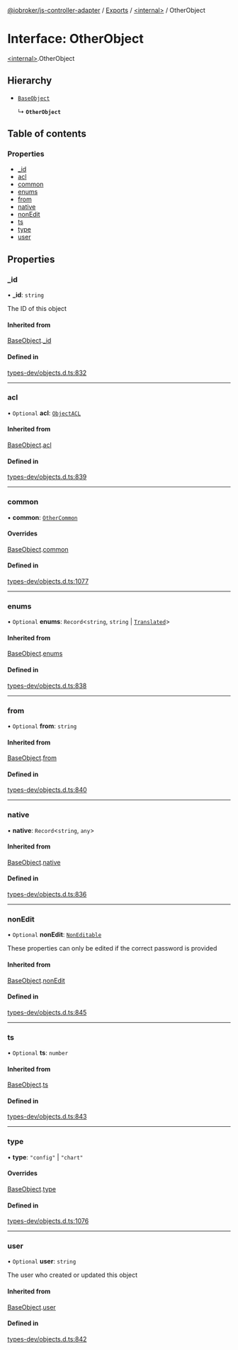 [@iobroker/js-controller-adapter](../README.md) / [Exports](../modules.md) / [\<internal\>](../modules/internal_.md) / OtherObject

# Interface: OtherObject

[\<internal\>](../modules/internal_.md).OtherObject

## Hierarchy

- [`BaseObject`](internal_.BaseObject.md)

  ↳ **`OtherObject`**

## Table of contents

### Properties

- [\_id](internal_.OtherObject.md#_id)
- [acl](internal_.OtherObject.md#acl)
- [common](internal_.OtherObject.md#common)
- [enums](internal_.OtherObject.md#enums)
- [from](internal_.OtherObject.md#from)
- [native](internal_.OtherObject.md#native)
- [nonEdit](internal_.OtherObject.md#nonedit)
- [ts](internal_.OtherObject.md#ts)
- [type](internal_.OtherObject.md#type)
- [user](internal_.OtherObject.md#user)

## Properties

### \_id

• **\_id**: `string`

The ID of this object

#### Inherited from

[BaseObject](internal_.BaseObject.md).[_id](internal_.BaseObject.md#_id)

#### Defined in

[types-dev/objects.d.ts:832](https://github.com/ioBroker/ioBroker.js-controller/blob/92c3310c84236d95c9e4b3ae9d8146bf78922374/packages/types-dev/objects.d.ts#L832)

___

### acl

• `Optional` **acl**: [`ObjectACL`](internal_.ObjectACL.md)

#### Inherited from

[BaseObject](internal_.BaseObject.md).[acl](internal_.BaseObject.md#acl)

#### Defined in

[types-dev/objects.d.ts:839](https://github.com/ioBroker/ioBroker.js-controller/blob/92c3310c84236d95c9e4b3ae9d8146bf78922374/packages/types-dev/objects.d.ts#L839)

___

### common

• **common**: [`OtherCommon`](internal_.OtherCommon.md)

#### Overrides

[BaseObject](internal_.BaseObject.md).[common](internal_.BaseObject.md#common)

#### Defined in

[types-dev/objects.d.ts:1077](https://github.com/ioBroker/ioBroker.js-controller/blob/92c3310c84236d95c9e4b3ae9d8146bf78922374/packages/types-dev/objects.d.ts#L1077)

___

### enums

• `Optional` **enums**: `Record`\<`string`, `string` \| [`Translated`](../modules/internal_.md#translated)\>

#### Inherited from

[BaseObject](internal_.BaseObject.md).[enums](internal_.BaseObject.md#enums)

#### Defined in

[types-dev/objects.d.ts:838](https://github.com/ioBroker/ioBroker.js-controller/blob/92c3310c84236d95c9e4b3ae9d8146bf78922374/packages/types-dev/objects.d.ts#L838)

___

### from

• `Optional` **from**: `string`

#### Inherited from

[BaseObject](internal_.BaseObject.md).[from](internal_.BaseObject.md#from)

#### Defined in

[types-dev/objects.d.ts:840](https://github.com/ioBroker/ioBroker.js-controller/blob/92c3310c84236d95c9e4b3ae9d8146bf78922374/packages/types-dev/objects.d.ts#L840)

___

### native

• **native**: `Record`\<`string`, `any`\>

#### Inherited from

[BaseObject](internal_.BaseObject.md).[native](internal_.BaseObject.md#native)

#### Defined in

[types-dev/objects.d.ts:836](https://github.com/ioBroker/ioBroker.js-controller/blob/92c3310c84236d95c9e4b3ae9d8146bf78922374/packages/types-dev/objects.d.ts#L836)

___

### nonEdit

• `Optional` **nonEdit**: [`NonEditable`](internal_.NonEditable.md)

These properties can only be edited if the correct password is provided

#### Inherited from

[BaseObject](internal_.BaseObject.md).[nonEdit](internal_.BaseObject.md#nonedit)

#### Defined in

[types-dev/objects.d.ts:845](https://github.com/ioBroker/ioBroker.js-controller/blob/92c3310c84236d95c9e4b3ae9d8146bf78922374/packages/types-dev/objects.d.ts#L845)

___

### ts

• `Optional` **ts**: `number`

#### Inherited from

[BaseObject](internal_.BaseObject.md).[ts](internal_.BaseObject.md#ts)

#### Defined in

[types-dev/objects.d.ts:843](https://github.com/ioBroker/ioBroker.js-controller/blob/92c3310c84236d95c9e4b3ae9d8146bf78922374/packages/types-dev/objects.d.ts#L843)

___

### type

• **type**: ``"config"`` \| ``"chart"``

#### Overrides

[BaseObject](internal_.BaseObject.md).[type](internal_.BaseObject.md#type)

#### Defined in

[types-dev/objects.d.ts:1076](https://github.com/ioBroker/ioBroker.js-controller/blob/92c3310c84236d95c9e4b3ae9d8146bf78922374/packages/types-dev/objects.d.ts#L1076)

___

### user

• `Optional` **user**: `string`

The user who created or updated this object

#### Inherited from

[BaseObject](internal_.BaseObject.md).[user](internal_.BaseObject.md#user)

#### Defined in

[types-dev/objects.d.ts:842](https://github.com/ioBroker/ioBroker.js-controller/blob/92c3310c84236d95c9e4b3ae9d8146bf78922374/packages/types-dev/objects.d.ts#L842)
